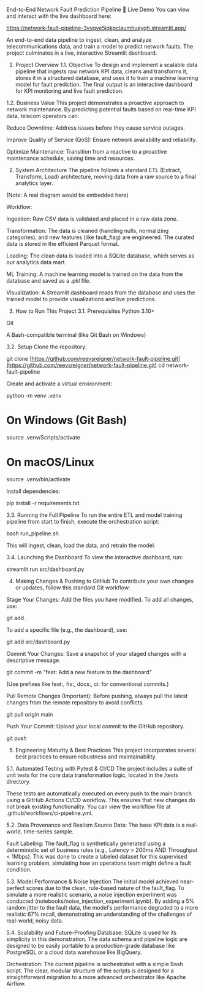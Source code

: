 End-to-End Network Fault Prediction Pipeline
🚀 Live Demo
You can view and interact with the live dashboard here:

https://network-fault-pipeline-3vvqve5jqkpclaumhueyqh.streamlit.app/

An end-to-end data pipeline to ingest, clean, and analyze telecommunications data, and train a model to predict network faults. The project culminates in a live, interactive Streamlit dashboard.

1. Project Overview
1.1. Objective
To design and implement a scalable data pipeline that ingests raw network KPI data, cleans and transforms it, stores it in a structured database, and uses it to train a machine learning model for fault prediction. The final output is an interactive dashboard for KPI monitoring and live fault prediction.

1.2. Business Value
This project demonstrates a proactive approach to network maintenance. By predicting potential faults based on real-time KPI data, telecom operators can:

Reduce Downtime: Address issues before they cause service outages.

Improve Quality of Service (QoS): Ensure network availability and reliability.

Optimize Maintenance: Transition from a reactive to a proactive maintenance schedule, saving time and resources.

2. System Architecture
The pipeline follows a standard ETL (Extract, Transform, Load) architecture, moving data from a raw source to a final analytics layer.

(Note: A real diagram would be embedded here)

Workflow:

Ingestion: Raw CSV data is validated and placed in a raw data zone.

Transformation: The data is cleaned (handling nulls, normalizing categories), and new features (like fault_flag) are engineered. The curated data is stored in the efficient Parquet format.

Loading: The clean data is loaded into a SQLite database, which serves as our analytics data mart.

ML Training: A machine learning model is trained on the data from the database and saved as a .pkl file.

Visualization: A Streamlit dashboard reads from the database and uses the trained model to provide visualizations and live predictions.

3. How to Run This Project
3.1. Prerequisites
Python 3.10+

Git

A Bash-compatible terminal (like Git Bash on Windows)

3.2. Setup
Clone the repository:

git clone [https://github.com/reevsreigner/network-fault-pipeline.git](https://github.com/reevsreigner/network-fault-pipeline.git)
cd network-fault-pipeline

Create and activate a virtual environment:

python -m venv .venv
# On Windows (Git Bash)
source .venv/Scripts/activate
# On macOS/Linux
source .venv/bin/activate

Install dependencies:

pip install -r requirements.txt

3.3. Running the Full Pipeline
To run the entire ETL and model training pipeline from start to finish, execute the orchestration script:

bash run_pipeline.sh

This will ingest, clean, load the data, and retrain the model.

3.4. Launching the Dashboard
To view the interactive dashboard, run:

streamlit run src/dashboard.py

4. Making Changes & Pushing to GitHub
To contribute your own changes or updates, follow this standard Git workflow:

Stage Your Changes: Add the files you have modified. To add all changes, use:

git add .

To add a specific file (e.g., the dashboard), use:

git add src/dashboard.py

Commit Your Changes: Save a snapshot of your staged changes with a descriptive message.

git commit -m "feat: Add a new feature to the dashboard"

(Use prefixes like feat:, fix:, docs:, ci: for conventional commits.)

Pull Remote Changes (Important): Before pushing, always pull the latest changes from the remote repository to avoid conflicts.

git pull origin main

Push Your Commit: Upload your local commit to the GitHub repository.

git push

5. Engineering Maturity & Best Practices
This project incorporates several best practices to ensure robustness and maintainability.

5.1. Automated Testing with Pytest & CI/CD
The project includes a suite of unit tests for the core data transformation logic, located in the /tests directory.

These tests are automatically executed on every push to the main branch using a GitHub Actions CI/CD workflow. This ensures that new changes do not break existing functionality. You can view the workflow file at .github/workflows/ci-pipeline.yml.

5.2. Data Provenance and Realism
Source Data: The base KPI data is a real-world, time-series sample.

Fault Labeling: The fault_flag is synthetically generated using a deterministic set of business rules (e.g., Latency > 200ms AND Throughput < 1Mbps). This was done to create a labeled dataset for this supervised learning problem, simulating how an operations team might define a fault condition.

5.3. Model Performance & Noise Injection
The initial model achieved near-perfect scores due to the clean, rule-based nature of the fault_flag. To simulate a more realistic scenario, a noise injection experiment was conducted (notebooks/noise_injection_experiment.ipynb). By adding a 5% random jitter to the fault data, the model's performance degraded to a more realistic 67% recall, demonstrating an understanding of the challenges of real-world, noisy data.

5.4. Scalability and Future-Proofing
Database: SQLite is used for its simplicity in this demonstration. The data schema and pipeline logic are designed to be easily portable to a production-grade database like PostgreSQL or a cloud data warehouse like BigQuery.

Orchestration: The current pipeline is orchestrated with a simple Bash script. The clear, modular structure of the scripts is designed for a straightforward migration to a more advanced orchestrator like Apache Airflow.